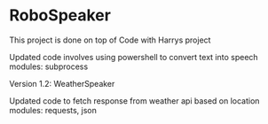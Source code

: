 # RoboSpeaker
This project is done on top of Code with Harrys project

Updated code involves using powershell to convert text into speech
modules: subprocess

Version 1.2: WeatherSpeaker

Updated code to fetch response from weather api based on location
modules: requests, json